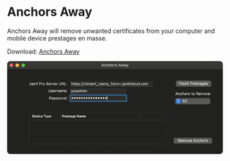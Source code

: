 # Anchors Away

Anchors Away will remove unwanted certificates from your computer and mobile device prestages en masse.

Download: [Anchors Away](https://github.com/BIG-RAT/Anchors-Away/releases/latest/download/Anchors.Away.zip)<br>



![Anchors Away](./images/appImage.png "Anchors Away")

